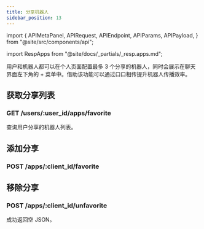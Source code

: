 ```yaml
---
title: 分享机器人
sidebar_position: 13
---
```


import {
  APIMetaPanel,
  APIRequest,
  APIEndpoint,
  APIParams,
  APIPayload,
} from "@site/src/components/api";

import RespApps from "@site/docs/_partials/_resp.apps.md";

用户和机器人都可以在个人页面配置最多 3 个分享的机器人，同时会展示在聊天界面左下角的 + 菜单中。借助该功能可以通过口口相传提升机器人传播效率。

## 获取分享列表

### GET /users/:user_id/apps/favorite

查询用户分享的机器人列表。

<APIEndpoint url="/users/:user_id/apps/favorite" />

<APIMetaPanel scope="Authorized" />

<APIParams p-user_id="用户 ID" p-user_id-required={true} />

<APIRequest
  title="Get share list"
  url="/users/06aed1e3-bd77-4a59-991a-5bb5ae6fbb09/apps/favorite"
/>

<RespApps />

## 添加分享

### POST /apps/:client_id/favorite

<APIEndpoint url="/apps/:client_id/favorite" />

<APIMetaPanel scope="Authorized" />

<APIParams
  p-client_id="要添加到分享列表的应用 client_id"
  p-client_id-required={true}
/>

<APIRequest
  title="Add to share list"
  method="POST"
  url="/apps/06aed1e3-bd77-4a59-991a-5bb5ae6fbb09/favorite"
/>

<RespApps />

## 移除分享

### POST /apps/:client_id/unfavorite

<APIEndpoint url="/apps/:client_id/unfavorite" />

<APIMetaPanel scope="Authorized" />

<APIParams
  p-client_id="要从分享列表移除的应用 client_id"
  p-client_id-required={true}
/>

<APIRequest
  title="Delete from share list"
  method="POST"
  url="/apps/06aed1e3-bd77-4a59-991a-5bb5ae6fbb09/unfavorite"
/>

成功返回空 JSON。
